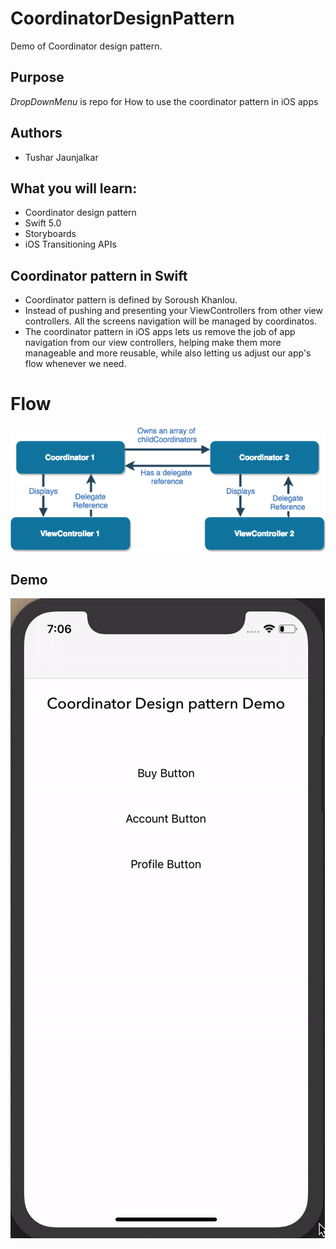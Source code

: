 # CoordinatorDesignPattern
Demo of Coordinator design pattern.


## Purpose
_DropDownMenu_ is repo for How to use the coordinator pattern in iOS apps

## Authors
- Tushar Jaunjalkar

## What you will learn:
- Coordinator design pattern
- Swift 5.0
- Storyboards
- iOS Transitioning APIs

## Coordinator pattern in Swift
- Coordinator pattern is defined by Soroush Khanlou.
- Instead of pushing and presenting your ViewControllers from other view controllers. All the screens navigation will be managed by coordinatos.
- The coordinator pattern in iOS apps lets us remove the job of app navigation from our view controllers, helping make them more manageable and more reusable, while also letting us adjust our app's flow whenever we need.


# Flow
![](Flow.png)

## Demo
![](CoordinatorDemo.gif)

